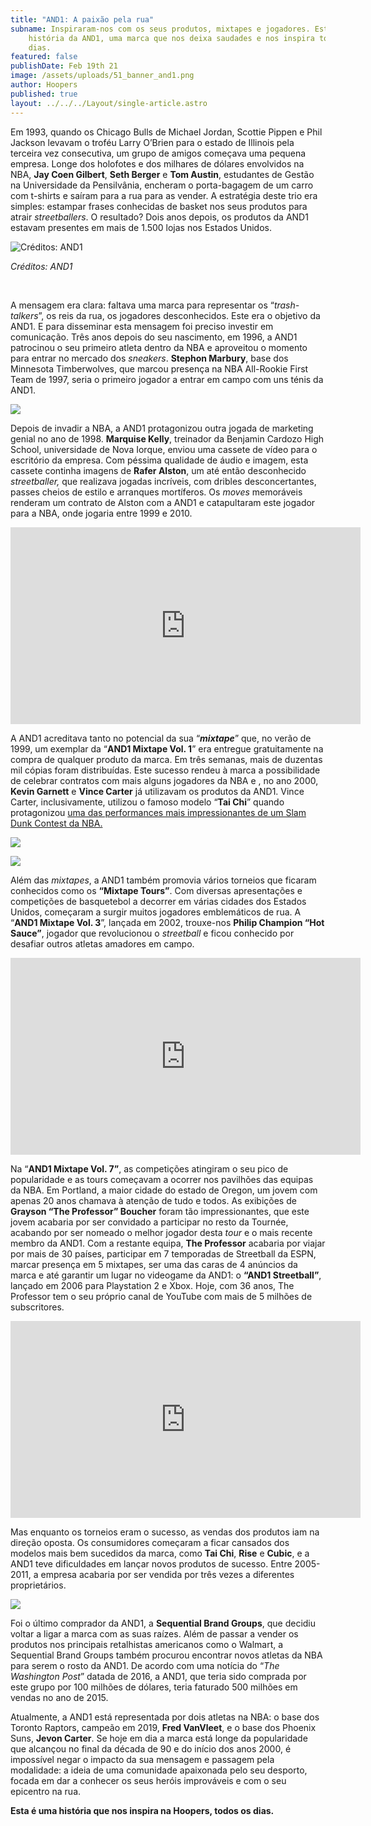 ```yaml
---
title: "AND1: A paixão pela rua"
subname: Inspiraram-nos com os seus produtos, mixtapes e jogadores. Esta é a
    história da AND1, uma marca que nos deixa saudades e nos inspira todos os
    dias.
featured: false
publishDate: Feb 19th 21
image: /assets/uploads/51_banner_and1.png
author: Hoopers
published: true
layout: ../../../Layout/single-article.astro
---
```


Em 1993, quando os Chicago Bulls de Michael Jordan, Scottie Pippen e Phil Jackson levavam o troféu Larry O’Brien para o estado de Illinois pela terceira vez consecutiva, um grupo de amigos começava uma pequena empresa. Longe dos holofotes e dos milhares de dólares envolvidos na NBA, **Jay Coen Gilbert**, **Seth Berger** e **Tom Austin**, estudantes de Gestão na Universidade da Pensilvânia, encheram o porta-bagagem de um carro com t-shirts e saíram para a rua para as vender. A estratégia deste trio era simples: estampar frases conhecidas de basket nos seus produtos para atrair _streetballers_. O resultado? Dois anos depois, os produtos da AND1 estavam presentes em mais de 1.500 lojas nos Estados Unidos.

![Créditos: AND1](/assets/uploads/and1.jpg "Créditos: AND1")

_Créditos: AND1_

</br>

A mensagem era clara: faltava uma marca para representar os “_trash-talkers_”, os reis da rua, os jogadores desconhecidos. Este era o objetivo da AND1. E para disseminar esta mensagem foi preciso investir em comunicação. Três anos depois do seu nascimento, em 1996, a AND1 patrocinou o seu primeiro atleta dentro da NBA e aproveitou o momento para entrar no mercado dos _sneakers_. **Stephon Marbury**, base dos Minnesota Timberwolves, que marcou presença na NBA All-Rookie First Team de 1997, seria o primeiro jogador a entrar em campo com uns ténis da AND1.

![](/assets/uploads/and2.jpg)

Depois de invadir a NBA, a AND1 protagonizou outra jogada de marketing genial no ano de 1998. **Marquise Kelly**, treinador da Benjamin Cardozo High School, universidade de Nova Iorque, enviou uma cassete de vídeo para o escritório da empresa. Com péssima qualidade de áudio e imagem, esta cassete continha imagens de **Rafer Alston**, um até então desconhecido _streetballer,_ que realizava jogadas incríveis, com dribles desconcertantes, passes cheios de estilo e arranques mortíferos. Os _moves_ memoráveis renderam um contrato de Alston com a AND1 e catapultaram este jogador para a NBA, onde jogaria entre 1999 e 2010.

<iframe width="560" height="315" src="https://www.youtube.com/embed/TA04S4yOA_0" title="YouTube video player" frameborder="0" allow="accelerometer; autoplay; clipboard-write; encrypted-media; gyroscope; picture-in-picture" allowfullscreen></iframe>

A AND1 acreditava tanto no potencial da sua “**_mixtape_**” que, no verão de 1999, um exemplar da “**AND1 Mixtape Vol. 1**” era entregue gratuitamente na compra de qualquer produto da marca. Em três semanas, mais de duzentas mil cópias foram distribuídas. Este sucesso rendeu à marca a possibilidade de celebrar contratos com mais alguns jogadores da NBA e , no ano 2000, **Kevin Garnett** e **Vince Carter** já utilizavam os produtos da AND1. Vince Carter, inclusivamente, utilizou o famoso modelo “**Tai Chi**” quando protagonizou [uma das performances mais impressionantes de um Slam Dunk Contest da NBA.](https://www.hoopers.club/noticias/seis-jogos-memoraveis-para-ver-no-youtube)

![](/assets/uploads/and3.jpg)

![](/assets/uploads/and4.jpg)

Além das _mixtapes_, a AND1 também promovia vários torneios que ficaram conhecidos como os **“Mixtape Tours”**. Com diversas apresentações e competições de basquetebol a decorrer em várias cidades dos Estados Unidos, começaram a surgir muitos jogadores emblemáticos de rua. A “**AND1 Mixtape Vol. 3**”, lançada em 2002, trouxe-nos **Philip Champion “Hot Sauce”**, jogador que revolucionou o _streetball_ e ficou conhecido por desafiar outros atletas amadores em campo.

<iframe width="560" height="315" src="https://www.youtube.com/embed/mWyZwYd7g5A" title="YouTube video player" frameborder="0" allow="accelerometer; autoplay; clipboard-write; encrypted-media; gyroscope; picture-in-picture" allowfullscreen></iframe>

Na “**AND1 Mixtape Vol. 7”**, as competições atingiram o seu pico de popularidade e as tours começavam a ocorrer nos pavilhões das equipas da NBA. Em Portland, a maior cidade do estado de Oregon, um jovem com apenas 20 anos chamava à atenção de tudo e todos. As exibições de **Grayson “The Professor” Boucher** foram tão impressionantes, que este jovem acabaria por ser convidado a participar no resto da Tournée, acabando por ser nomeado o melhor jogador desta _tour_ e o mais recente membro da AND1. Com a restante equipa, **The Professor** acabaria por viajar por mais de 30 países, participar em 7 temporadas de Streetball da ESPN, marcar presença em 5 mixtapes, ser uma das caras de 4 anúncios da marca e até garantir um lugar no videogame da AND1: o **“AND1 Streetball”**, lançado em 2006 para Playstation 2 e Xbox. Hoje, com 36 anos, The Professor tem o seu próprio canal de YouTube com mais de 5 milhões de subscritores.

<iframe width="560" height="315" src="https://www.youtube.com/embed/LtM2ieGB5Zc" title="YouTube video player" frameborder="0" allow="accelerometer; autoplay; clipboard-write; encrypted-media; gyroscope; picture-in-picture" allowfullscreen></iframe>

Mas enquanto os torneios eram o sucesso, as vendas dos produtos iam na direção oposta. Os consumidores começaram a ficar cansados dos modelos mais bem sucedidos da marca, como **Tai Chi**, **Rise** e **Cubic**, e a AND1 teve dificuldades em lançar novos produtos de sucesso. Entre 2005-2011, a empresa acabaria por ser vendida por três vezes a diferentes proprietários.

![](/assets/uploads/and5.png)

Foi o último comprador da AND1, a **Sequential Brand Groups**, que decidiu voltar a ligar a marca com as suas raízes. Além de passar a vender os produtos nos principais retalhistas americanos como o Walmart, a Sequential Brand Groups também procurou encontrar novos atletas da NBA para serem o rosto da AND1. De acordo com uma notícia do “_The Washington Post_” datada de 2016, a AND1, que teria sido comprada por este grupo por 100 milhões de dólares, teria faturado 500 milhões em vendas no ano de 2015.

Atualmente, a AND1 está representada por dois atletas na NBA: o base dos Toronto Raptors, campeão em 2019, **Fred VanVleet**, e o base dos Phoenix Suns, **Jevon Carter**. Se hoje em dia a marca está longe da popularidade que alcançou no final da década de 90 e do início dos anos 2000, é impossível negar o impacto da sua mensagem e passagem pela modalidade: a ideia de uma comunidade apaixonada pelo seu desporto, focada em dar a conhecer os seus heróis improváveis e com o seu epicentro na rua.

**Esta é uma história que nos inspira na Hoopers, todos os dias.**
